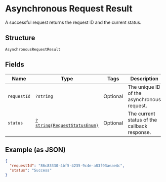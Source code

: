 
# Asynchronous Request Result

A successful request returns the request ID and the current status.

## Structure

`AsynchronousRequestResult`

## Fields

| Name | Type | Tags | Description | Getter | Setter |
|  --- | --- | --- | --- | --- | --- |
| `requestId` | `?string` | Optional | The unique ID of the asynchronous request. | getRequestId(): ?string | setRequestId(?string requestId): void |
| `status` | [`?string(RequestStatusEnum)`](../../doc/models/request-status-enum.md) | Optional | The current status of the callback response. | getStatus(): ?string | setStatus(?string status): void |

## Example (as JSON)

```json
{
  "requestId": "86c83330-4bf5-4235-9c4e-a83f93aeae4c",
  "status": "Success"
}
```

